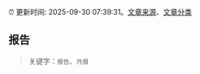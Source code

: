 :alarm_clock: 更新时间: 2025-09-30 07:39:31。[文章来源](/README.md)、[文章分类](/TAGS.md)

## 报告


> 关键字：`报告`、`月报`



